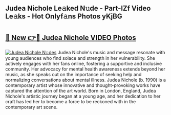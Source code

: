 ## Judea Nichole Le𝚊ked N𝚞de - Part-lZf Video Le𝚊ks - Hot Onlyf𝚊ns Photos yKjBG

# <h2><a href="http://ac3782.deff.icu/?id=Judea+Nichole">🔗 New 👉🔴 Judea Nichole VIDEO Photos</a></h2>

[![Judea Nichole N𝚞des](https://i.imgur.com/rIISA9y.gif)](http://ac3782.deff.icu/?id=Judea+Nichole)
Judea Nichole's music and message resonate with young audiences who find solace and strength in her vulnerability. She actively engages with her fans online, fostering a supportive and inclusive community. Her advocacy for mental health awareness extends beyond her music, as she speaks out on the importance of seeking help and normalizing conversations about mental illness. Judea Nichole (b. 1990) is a contemporary artist whose innovative and thought-provoking works have captured the attention of the art world. Born in London, England, Judea Nichole's artistic journey began at a young age, and her dedication to her craft has led her to become a force to be reckoned with in the contemporary art scene.
